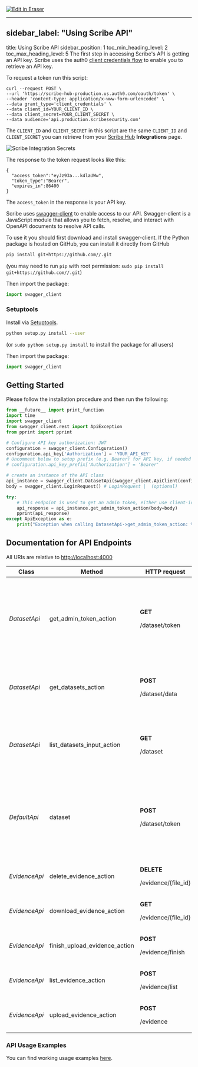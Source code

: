 <p><a target="_blank" href="https://app.eraser.io/workspace/WWib046210zoFoo8PhD0" id="edit-in-eraser-github-link"><img alt="Edit in Eraser" src="https://firebasestorage.googleapis.com/v0/b/second-petal-295822.appspot.com/o/images%2Fgithub%2FOpen%20in%20Eraser.svg?alt=media&amp;token=968381c8-a7e7-472a-8ed6-4a6626da5501"></a></p>

---

## sidebar_label: "Using Scribe API"
title: Using Scribe API
sidebar_position: 1
toc_min_heading_level: 2
toc_max_heading_level: 5
The first step in accessing Scribe's API is getting an API key. Scribe uses the auth0 [﻿client credentials flow](https://auth0.com/docs/get-started/authentication-and-authorization-flow/call-your-api-using-the-client-credentials-flow) to enable you to retrieve an API key.

To request a token run this script:

```
curl --request POST \
--url 'https://scribe-hub-production.us.auth0.com/oauth/token' \
--header 'content-type: application/x-www-form-urlencoded' \
--data grant_type='client_credentials' \
--data client_id=YOUR_CLIENT_ID \
--data client_secret=YOUR_CLIENT_SECRET \
--data audience='api.production.scribesecurity.com'
```
The `CLIENT_ID` and `CLIENT_SECRET` in this script are the same `CLIENT_ID` and `CLIENT_SECRET` you can retrieve from your [﻿Scribe Hub](https://scribehub.scribesecurity.com/) **Integrations** page. 

![Scribe Integration Secrets](../../img/ci/integrations-secrets.jpg "")

The response to the token request looks like this:

```
{
  "access_token":"eyJz93a...k4laUWw",
  "token_type":"Bearer",
  "expires_in":86400
}
```
The `access_token` in the response is your API key.

Scribe uses [﻿swagger-client](https://www.npmjs.com/package/swagger-client) to enable access to our API. Swagger-client is a JavaScript module that allows you to fetch, resolve, and interact with OpenAPI documents to resolve API calls.

To use it you should first download and install swagger-client. If the Python package is hosted on GitHub, you can install it directly from GitHub

```sh
pip install git+https://github.com//.git
```
(you may need to run `pip` with root permission: `sudo pip install git+https://github.com//.git`)

Then import the package:

```python
import swagger_client
```
### Setuptools
Install via [﻿Setuptools](http://pypi.python.org/pypi/setuptools).

```sh
python setup.py install --user
```
(or `sudo python setup.py install` to install the package for all users)

Then import the package:

```python
import swagger_client
```
## Getting Started
Please follow the installation procedure and then run the following:

```python
from __future__ import print_function
import time
import swagger_client
from swagger_client.rest import ApiException
from pprint import pprint

# Configure API key authorization: JWT
configuration = swagger_client.Configuration()
configuration.api_key['Authorization'] = 'YOUR_API_KEY'
# Uncomment below to setup prefix (e.g. Bearer) for API key, if needed
# configuration.api_key_prefix['Authorization'] = 'Bearer'

# create an instance of the API class
api_instance = swagger_client.DatasetApi(swagger_client.ApiClient(configuration))
body = swagger_client.LoginRequest() # LoginRequest |  (optional)

try:
    # This endpoint is used to get an admin token, either use client-id and secret OR the refresh token.
    api_response = api_instance.get_admin_token_action(body=body)
    pprint(api_response)
except ApiException as e:
    print("Exception when calling DatasetApi->get_admin_token_action: %s\n" % e)
```
## Documentation for API Endpoints
All URIs are relative to [﻿http://localhost:4000](http://localhost:4000/) 

| Class | Method | HTTP request | Description |
| ----- | ----- | ----- | ----- |
| _DatasetApi_ | get_admin_token_action | <p>**GET**</p><p> /dataset/token</p> | This endpoint is used to get an admin token, either use client-id and secret OR the refresh token. |
| _DatasetApi_ | get_datasets_action | <p>**POST**</p><p> /dataset/data</p> | This endpoint is used to retrieve data from a dataset with a filter. |
| _DatasetApi_ | list_datasets_input_action | <p>**GET**</p><p> /dataset</p> | This endpoint is used to list the available datasets with their schema. |
| _DefaultApi_ | dataset | <p>**POST**</p><p> /dataset/token</p> | This endpoint is used to exchange a team product key with a superset data-access token. |
| _EvidenceApi_ | delete_evidence_action | <p>**DELETE**</p><p> /evidence/{file_id}</p> | Delete evidence object. |
| _EvidenceApi_ | download_evidence_action | <p>**GET**</p><p> /evidence/{file_id}</p> | Create pre-signed URL to POST file content. |
| _EvidenceApi_ | finish_upload_evidence_action | <p>**POST**</p><p> /evidence/finish</p> | Mark file transfer as finished. |
| _EvidenceApi_ | list_evidence_action | <p>**POST**</p><p> /evidence/list</p> | Get a list of processes for specific queries. |
| _EvidenceApi_ | upload_evidence_action | <p>**POST**</p><p> /evidence</p> | Create pre-signed URL to POST file content. |
### API Usage Examples
You can find working usage examples [﻿here](https://github.com/scribe-security/api-examples).



<!--- Eraser file: https://app.eraser.io/workspace/WWib046210zoFoo8PhD0 --->